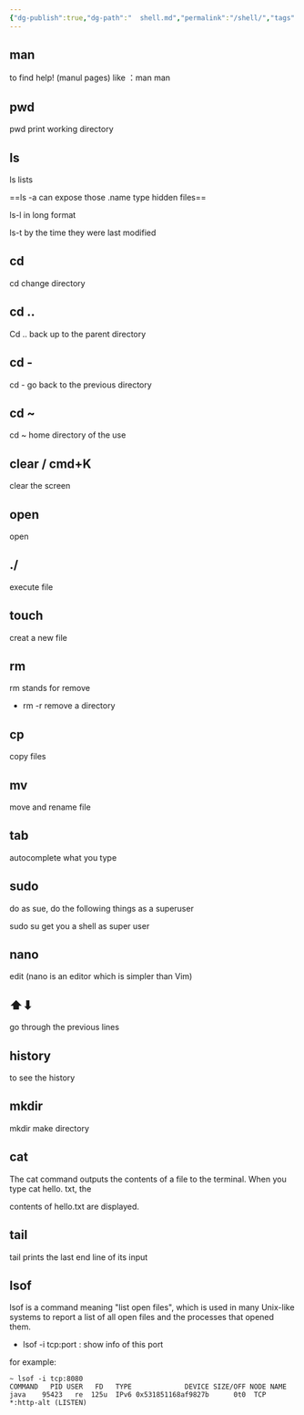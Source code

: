```yaml
---
{"dg-publish":true,"dg-path":"  shell.md","permalink":"/shell/","tags":["CS/operating-system/linux"],"created":"2021-10-16T23:24:20.000+08:00","updated":"2023-08-27T05:00:15.095+08:00"}
---
```



## man

to find help! (manul pages) like ：man man

## pwd

 pwd   print working directory

## ls

 ls    lists  

==ls -a can expose those .name type hidden files== 

ls-l in long format  

ls-t by the time they were last modified



## cd 

cd   change  directory

## cd ..

Cd .. back up to the parent directory 

## cd -

cd - go back to the previous directory


## cd ~

cd ~ home directory of the use

## clear / cmd+K

clear the screen

## open

open

## ./

execute file



## touch

creat a new file

## rm

rm stands for remove 

- rm -r remove a directory

## cp

copy files

## mv

move and rename file

## tab

autocomplete what you type 

## sudo

do as sue, do the following things as a superuser

sudo su get you a shell as super user

## nano

edit  (nano is an editor which is simpler than Vim)

## ⬆︎⬇︎

go through the previous lines

## history

to see the history 

## mkdir

mkdir make directory

## cat

The cat command outputs the contents of a file to  the terminal. When you type cat hello. txt, the

 contents of hello.txt are displayed.

## tail

tail prints the last end line of its input 

## lsof

lsof is a command meaning "list open files", which is used in many Unix-like systems to report a list of all open files and the processes that opened them.

- lsof -i tcp:port : show info of this port

for example:
```shell
~ lsof -i tcp:8080
COMMAND   PID USER   FD   TYPE             DEVICE SIZE/OFF NODE NAME
java    95423   re  125u  IPv6 0x531851168af9827b      0t0  TCP *:http-alt (LISTEN)
```



